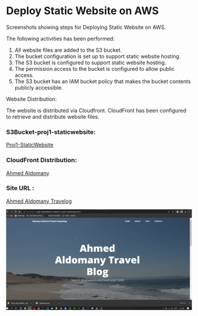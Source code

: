 <h1>Deploy Static Website on AWS</h1>

Screenshots showing steps for Deploying Static Website on AWS.

The following activities has been performed:

<ol>
  <li>All website files are added to the S3 bucket.</li>
  <li>The bucket configuration is set up to support static website hosting.</li>
  <li>The S3 bucket is configured to support static website hosting.</li>
  <li>The permission access to the bucket is configured to allow public access.</li>
  <li>The S3 bucket has an IAM bucket policy that makes the bucket contents publicly accessible.</li>
</ol>


Website Distribution:

The website is distributed via Cloudfront. CloudFront has been configured to retrieve and distribute website files.

<h3>S3Bucket-proj1-staticwebsite:</h3>


<a href = "https://s3.console.aws.amazon.com/s3/buckets/proj1-staticwebsite?region=us-east-1&tab=objects" target = "_blank"> Proj1-StaticWebsite </a>

<h3>CloudFront Distribution:</h3>

<a href = " https://us-east-1.console.aws.amazon.com/cloudfront/v3/home?region=us-east-1#/distributions/E2WR82KCSAQJ4Z " target = "_blank">Ahmed Aldomany</a>


<h3>Site URL :</h3>

<a href = "http://proj1-staticwebsite.s3-website-us-east-1.amazonaws.com/#" target = "_blank">Ahmed Aldomany Travelog</a>

<img src = "./website overview.png">

